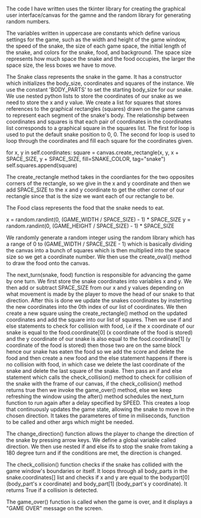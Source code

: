 The code I have written uses the tkinter library for creating the graphical user interface/canvas for the gamne and the random library for generating random numbers.

The variables written in uppercase are constants which define various settings for the game, such as the width and height of the game window, the speed of the snake, the size of each game space, the initial length of the snake, and colors for the snake, food, and background. The space size represents how much space the snake and the food occupies, the larger the space size, the less boxes we have to move.

The Snake class represents the snake in the game. It has a constructor which initializes the body_size, coordinates and squares of the instance. We use the constant 'BODY_PARTS' to set the starting body_size for our snake. We use nested python lists to store the coordinates of our snake as we need to store the x and y value. We create a list for squares that stores references to the graphical rectangles (squares) drawn on the game canvas to represent each segment of the snake's body. The relationship between coordinates and squares is that each pair of coordinates in the coordinates list corresponds to a graphical square in the squares list. The first for loop is used to put the default snake position to 0, 0. The second for loop is used to loop through the coordinates and fill each square for the coordinates given.

for x, y in self.coordinates:
            square = canvas.create_rectangle(x, y, x + SPACE_SIZE, y + SPACE_SIZE, fill=SNAKE_COLOR, tag="snake")
            self.squares.append(square)

The create_rectangle method takes in the coordiantes for the two opposites corners of the rectangle, so we give in the x and y coordinate and then we add SPACE_SIZE to the x and y coordinate to get the other corner of our rectangle since that is the size we want each of our rectangle to be.


The Food class represents the food that the snake needs to eat. 

x = random.randint(0, (GAME_WIDTH / SPACE_SIZE) - 1) * SPACE_SIZE
y = random.randint(0, (GAME_HEIGHT / SPACE_SIZE) - 1) * SPACE_SIZE

We randomly generate a random integer using the random library which has a range of 0 to (GAME_WIDTH / SPACE_SIZE - 1) which is basically dividing the canvas into a bunch of squares which is then multiplied into the space size so we get a coordinate number. We then use the create_oval() method to draw the food onto the canvas.

The next_turn(snake, food) function is responsible for advancing the game by one turn. We first store the snake coordinates into variables x and y. We then add or subtract SPACE_SIZE from our x and y values depending on what movement is made by the player to move the head of our snake to that direction. After this is done we update the snakes coordinates by insterting the new coordinates into the 0th index of our list of coordinates. We then create a new square using the create_rectangle() method on the updated coordinates and add the square into our list of squares. Then we use if and else statements to check for collision with food, i.e if the x coordinate of our snake is equal to the food.coordinate[0] (x coordinate of the food is stored) and the y coordinate of our snake is also equal to the food.coordinate[1] (y coordinate of the food is stored) then those two are on the same block hence our snake has eaten the food so we add the score and delete the food and then create a new food and the else statement happens if there is no collision with food, in which case we delete the last coordinate of the snake and delete the last square of the snake. Then pass an if and else statement which calls the check_collision() method to check for collision of the snake with the frame of our canvas, if the check_collision() method returns true then we invoke the game_over() method, else we keep refreshing the window using the after() method schedules the next_turn function to run again after a delay specified by SPEED. This creates a loop that continuously updates the game state, allowing the snake to move in the chosen direction. It takes the parameteres of time in miliseconds, function to be called and other args which might be needed. 

The change_direction() function allows the player to change the direction of the snake by pressing arrow keys. We define a global variable called direction. We then use nested if and else ifs to stop the snake from taking a 180 degree turn and if the conditions are met, the direction is changed.

The check_collision() function checks if the snake has collided with the game window's boundaries or itself. It loops through all body_parts in the snake.coordinates[] list and checks if x and y are equal to the bodypart[0] (body_part's x coordinate) and body_part[1] (body_part's y coordinate). It returns True if a collision is detected.

The game_over() function is called when the game is over, and it displays a "GAME OVER" message on the screen.